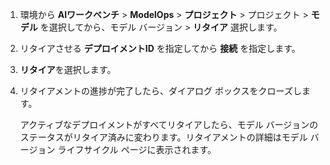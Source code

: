 1.  環境から **AIワークベンチ** > **ModelOps** > **プロジェクト** > プロジェクト > **モデル** を選択してから、モデル バージョン > **リタイア** 選択します。


1.  リタイアさせる **デプロイメントID** を指定してから **接続** を指定します。


1.  **リタイア**を選択します。


1.  リタイアメントの進捗が完了したら、ダイアログ ボックスをクローズします。

    アクティブなデプロイメントがすべてリタイアしたら、モデル バージョンのステータスがリタイア済みに変わります。リタイアメントの詳細はモデル バージョン ライフサイクル ページに表示されます。


